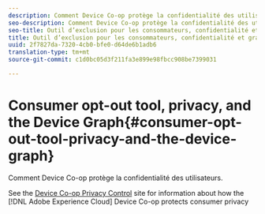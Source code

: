 ```yaml
---
description: Comment Device Co-op protège la confidentialité des utilisateurs.
seo-description: Comment Device Co-op protège la confidentialité des utilisateurs.
seo-title: Outil d’exclusion pour les consommateurs, confidentialité et graphique de périphérique
title: Outil d’exclusion pour les consommateurs, confidentialité et graphique de périphérique
uuid: 2f7827da-7320-4cb0-bfe0-d64de6b1adb6
translation-type: tm+mt
source-git-commit: c1d0bc05d3f211fa3e899e98fbcc908be7399031

---
```



# Consumer opt-out tool, privacy, and the Device Graph{#consumer-opt-out-tool-privacy-and-the-device-graph}

Comment Device Co-op protège la confidentialité des utilisateurs.

See the [Device Co-op Privacy Control](https://cross-device-privacy.adobe.com/) site for information about how the [!DNL Adobe Experience Cloud] Device Co-op protects consumer privacy
